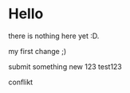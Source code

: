 # Hello

there is nothing here yet :D.

my first change ;)

submit something new
123 test123

conflikt

